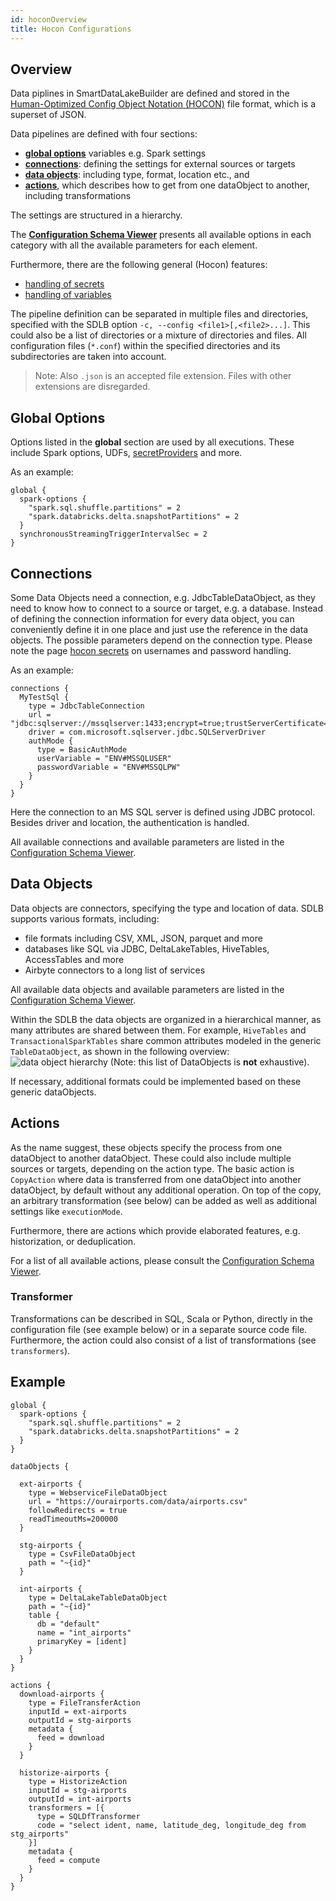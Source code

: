 ```yaml
---
id: hoconOverview
title: Hocon Configurations
---
```


## Overview
Data piplines in SmartDataLakeBuilder are defined and stored in the [Human-Optimized Config Object Notation (HOCON)](https://github.com/lightbend/config/blob/master/HOCON.md) file format, which is a superset of JSON.

Data pipelines are defined with four sections:

* [**global options**](#global-options) variables e.g. Spark settings
* [**connections**](#connections): defining the settings for external sources or targets
* [**data objects**](#data-objects): including type, format, location etc., and 
* [**actions**](#actions), which describes how to get from one dataObject to another, including transformations 

The settings are structured in a hierarchy. 

The [**Configuration Schema Viewer**](../../JsonSchemaViewer) presents all available options in each category with all the available parameters for each element. 

Furthermore, there are the following general (Hocon) features:

* [handling of secrets](hoconSecrets)
* [handling of variables](hoconVariables)

The pipeline definition can be separated in multiple files and directories, specified with the SDLB option `-c, --config <file1>[,<file2>...]`. This could also be a list of directories or a mixture of directories and files. All configuration files (`*.conf`) within the specified directories and its subdirectories are taken into account. 

> Note: Also `.json` is an accepted file extension. Files with other extensions are disregarded. 

## Global Options
Options listed in the **global** section are used by all executions. These include Spark options, UDFs, [secretProviders](hoconSecrets) and more.

As an example:
```
global {
  spark-options {
    "spark.sql.shuffle.partitions" = 2
    "spark.databricks.delta.snapshotPartitions" = 2
  }
  synchronousStreamingTriggerIntervalSec = 2
}
```

## Connections
Some Data Objects need a connection, e.g. JdbcTableDataObject, as they need to know how to connect to a source or target, e.g. a database.
Instead of defining the connection information for every data object, you can conveniently define it in one place and just use the reference in the data objects.
The possible parameters depend on the connection type. Please note the page [hocon secrets](hoconSecrets)  on usernames and password handling.

As an example:

```
connections {
  MyTestSql {
    type = JdbcTableConnection
    url = "jdbc:sqlserver://mssqlserver:1433;encrypt=true;trustServerCertificate=true;database=testdb"
    driver = com.microsoft.sqlserver.jdbc.SQLServerDriver
    authMode {
      type = BasicAuthMode
      userVariable = "ENV#MSSQLUSER"
      passwordVariable = "ENV#MSSQLPW"
    }
  }
}
```

Here the connection to an MS SQL server is defined using JDBC protocol. Besides driver and location, the authentication is handled. 

All available connections and available parameters are listed in the [Configuration Schema Viewer](https://smartdatalake.ch/json-schema-viewer/index.html#viewer-page?v=1).

## Data Objects
Data objects are connectors, specifying the type and location of data. SDLB supports various formats, including: 

* file formats including CSV, XML, JSON, parquet and more
* databases like SQL via JDBC, DeltaLakeTables, HiveTables, AccessTables and more
* Airbyte connectors to a long list of services

All available data objects and available parameters are listed in the [Configuration Schema Viewer](https://smartdatalake.ch/json-schema-viewer/index.html#viewer-page?v=2).


Within the SDLB the data objects are organized in a hierarchical manner, as many attributes are shared between them. 
For example, `HiveTables` and `TransactionalSparkTables` share common attributes modeled in the generic `TableDataObject`, as shown in the following overview: 
![data object hierarchy](../images/dataobject_hierarchy.png)
(Note: this list of DataObjects is **not** exhaustive).

If necessary, additional formats could be implemented based on these generic dataObjects.

## Actions
As the name suggest, these objects specify the process from one dataObject to another dataObject. These could also include multiple sources or targets, depending on the action type. 
The basic action is `CopyAction` where data is transferred from one dataObject into another dataObject, by default without any additional operation. On top of the copy, an arbitrary transformation (see below) can be added as well as additional settings like `executionMode`. 

Furthermore, there are actions which provide elaborated features, e.g. historization, or deduplication. 

For a list of all available actions, please consult the [Configuration Schema Viewer](https://smartdatalake.ch/json-schema-viewer/index.html#viewer-page?v=3).

### Transformer
Transformations can be described in SQL, Scala or Python, directly in the configuration file (see example below) or in a separate source code file. Furthermore, the action could also consist of a list of transformations (see `transformers`). 



## Example

```
global {
  spark-options {
    "spark.sql.shuffle.partitions" = 2
    "spark.databricks.delta.snapshotPartitions" = 2
  }
}

dataObjects {

  ext-airports {
    type = WebserviceFileDataObject
    url = "https://ourairports.com/data/airports.csv"
    followRedirects = true
    readTimeoutMs=200000
  }

  stg-airports {
    type = CsvFileDataObject
    path = "~{id}"
  }

  int-airports {
    type = DeltaLakeTableDataObject
    path = "~{id}"
    table {
      db = "default"
      name = "int_airports"
      primaryKey = [ident]
    }
  }
}

actions {
  download-airports {
    type = FileTransferAction
    inputId = ext-airports
    outputId = stg-airports
    metadata {
      feed = download
    }
  }

  historize-airports {
    type = HistorizeAction
    inputId = stg-airports
    outputId = int-airports
    transformers = [{
      type = SQLDfTransformer
      code = "select ident, name, latitude_deg, longitude_deg from stg_airports"
    }]
    metadata {
      feed = compute
    }
  }
}
```



